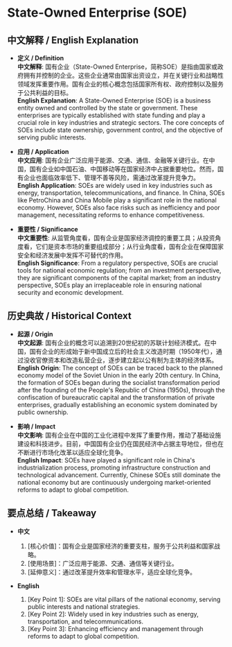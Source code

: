 # State-Owned Enterprise (SOE)

## 中文解释 / English Explanation

* **定义 / Definition**  
  **中文解释**: 国有企业（State-Owned Enterprise，简称SOE）是指由国家或政府拥有并控制的企业。这些企业通常由国家出资设立，并在关键行业和战略性领域发挥重要作用。国有企业的核心概念包括国家所有权、政府控制以及服务于公共利益的目标。  
  **English Explanation**: A State-Owned Enterprise (SOE) is a business entity owned and controlled by the state or government. These enterprises are typically established with state funding and play a crucial role in key industries and strategic sectors. The core concepts of SOEs include state ownership, government control, and the objective of serving public interests.

* **应用 / Application**  
  **中文应用**: 国有企业广泛应用于能源、交通、通信、金融等关键行业。在中国，国有企业如中国石油、中国移动等在国家经济中占据重要地位。然而，国有企业也面临效率低下、管理不善等风险，需通过改革提升竞争力。  
  **English Application**: SOEs are widely used in key industries such as energy, transportation, telecommunications, and finance. In China, SOEs like PetroChina and China Mobile play a significant role in the national economy. However, SOEs also face risks such as inefficiency and poor management, necessitating reforms to enhance competitiveness.

* **重要性 / Significance**  
  **中文重要性**: 从监管角度看，国有企业是国家经济调控的重要工具；从投资角度看，它们是资本市场的重要组成部分；从行业角度看，国有企业在保障国家安全和经济发展中发挥不可替代的作用。  
  **English Significance**: From a regulatory perspective, SOEs are crucial tools for national economic regulation; from an investment perspective, they are significant components of the capital market; from an industry perspective, SOEs play an irreplaceable role in ensuring national security and economic development.

## 历史典故 / Historical Context

* **起源 / Origin**  
  **中文起源**: 国有企业的概念可以追溯到20世纪初的苏联计划经济模式。在中国，国有企业的形成始于新中国成立后的社会主义改造时期（1950年代），通过没收官僚资本和改造私营企业，逐步建立起以公有制为主体的经济体系。  
  **English Origin**: The concept of SOEs can be traced back to the planned economy model of the Soviet Union in the early 20th century. In China, the formation of SOEs began during the socialist transformation period after the founding of the People's Republic of China (1950s), through the confiscation of bureaucratic capital and the transformation of private enterprises, gradually establishing an economic system dominated by public ownership.

* **影响 / Impact**  
  **中文影响**: 国有企业在中国的工业化进程中发挥了重要作用，推动了基础设施建设和科技进步。目前，中国国有企业仍在国民经济中占据主导地位，但也在不断进行市场化改革以适应全球化竞争。  
  **English Impact**: SOEs have played a significant role in China's industrialization process, promoting infrastructure construction and technological advancement. Currently, Chinese SOEs still dominate the national economy but are continuously undergoing market-oriented reforms to adapt to global competition.

## 要点总结 / Takeaway

* **中文**  
  1. [核心价值]：国有企业是国家经济的重要支柱，服务于公共利益和国家战略。
  2. [使用场景]：广泛应用于能源、交通、通信等关键行业。
  3. [延伸意义]：通过改革提升效率和管理水平，适应全球化竞争。

* **English**  
  1. [Key Point 1]: SOEs are vital pillars of the national economy, serving public interests and national strategies.
  2. [Key Point 2]: Widely used in key industries such as energy, transportation, and telecommunications.
  3. [Key Point 3]: Enhancing efficiency and management through reforms to adapt to global competition.
